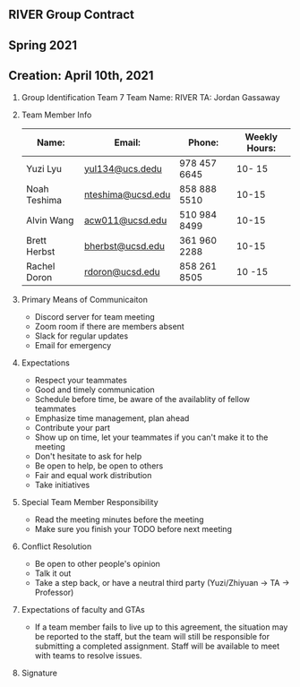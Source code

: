 ## RIVER Group Contract
## Spring 2021
## Creation: April 10th, 2021
1. Group Identification
    Team 7
    Team Name: RIVER
    TA: Jordan Gassaway
2. Team Member Info
   
    | Name:        | Email:            | Phone:       | Weekly Hours: |
    | ------------ | ----------------- | ------------ | ------------- |
    | Yuzi Lyu     | yul134@ucs.dedu   | 978 457 6645 | 10- 15        |
    | Noah Teshima | nteshima@ucsd.edu | 858 888 5510 | 10-15         |
    | Alvin Wang   | acw011@ucsd.edu   | 510 984 8499 | 10-15         |
    | Brett Herbst | bherbst@ucsd.edu  | 361 960 2288 | 10-15         |
    | Rachel Doron | rdoron@ucsd.edu   | 858 261 8505 | 10 -15        |
    

3. Primary Means of Communicaiton
    - Discord server for team meeting
    - Zoom room if there are members absent
    - Slack for regular updates
    - Email for emergency
4. Expectations
    - Respect your teammates
    - Good and timely communication
    - Schedule before time, be aware of the availablity of fellow teammates
    - Emphasize time management, plan ahead
    - Contribute your part
    - Show up on time, let your teammates if you can't make it to the meeting
    - Don't hesitate to ask for help
    - Be open to help, be open to others
    - Fair and equal work distribution
    - Take initiatives
5. Special Team Member Responsibility
    - Read the meeting minutes before the meeting
    - Make sure you finish your TODO before next meeting
6. Conflict Resolution
    - Be open to other people's opinion
    - Talk it out
    - Take a step back, or have a neutral third party (Yuzi/Zhiyuan -> TA -> Professor)
7. Expectations of faculty and GTAs
    - If a team member fails to live up to this agreement, the situation may be reported to the staff, but the team will still be responsible for submitting a completed assignment. Staff will be available to meet with teams to resolve issues.
8.  Signature
